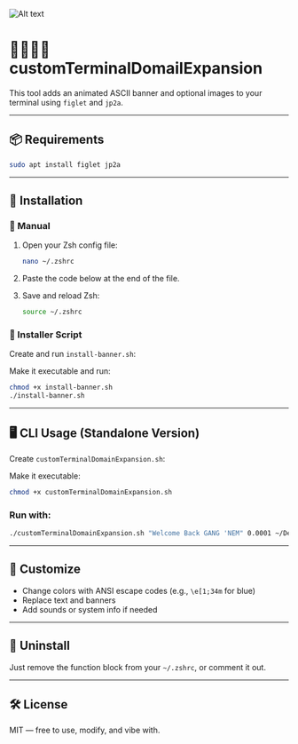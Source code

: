 ![Alt text](relative/or/full/image/path.jpg)


# 🧿🌀🌌🧠 customTerminalDomailExpansion

This tool adds an animated ASCII banner and optional images to your terminal using `figlet` and `jp2a`.

---

## 📦 Requirements

```bash
sudo apt install figlet jp2a
```

---

## 📂 Installation

### 🔧 Manual

1. Open your Zsh config file:
   ```bash
   nano ~/.zshrc
   ```

2. Paste the code below at the end of the file.

3. Save and reload Zsh:
   ```bash
   source ~/.zshrc
   ```

### 📜 Installer Script

Create and run `install-banner.sh`:



Make it executable and run:

```bash
chmod +x install-banner.sh
./install-banner.sh
```

---

## 🖥️ CLI Usage (Standalone Version)

Create `customTerminalDomainExpansion.sh`:



Make it executable:

```bash
chmod +x customTerminalDomainExpansion.sh
```

### Run with:
```bash
./customTerminalDomainExpansion.sh "Welcome Back GANG 'NEM" 0.0001 ~/Desktop/banner.jpg ~/Desktop/banner2.jpg
```

---

## 📸 Customize
- Change colors with ANSI escape codes (e.g., `\e[1;34m` for blue)
- Replace text and banners
- Add sounds or system info if needed

---

## 🧼 Uninstall

Just remove the function block from your `~/.zshrc`, or comment it out.

---

## 🛠️ License
MIT — free to use, modify, and vibe with.
